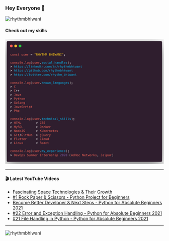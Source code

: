 ### Hey Everyone 👋

<p align="left"><img src="https://komarev.com/ghpvc/?username=rhythmbhiwani" alt="rhythmbhiwani" /></p>

#### Check out my skills

![GitHub Profile](https://github.com/rhythmbhiwani/rhythmbhiwani/blob/master/user_profile.png)

---

#### 🎬 Latest YouTube Videos
<!-- YOUTUBE:START -->
- [Fascinating Space Technologies & Their Growth](https://www.youtube.com/watch?v=zu3boAKu8YM)
- [#1 Rock Paper & Scissors - Python Project for Beginners](https://www.youtube.com/watch?v=Ov9Xbl7qrCE)
- [Become Better Developer & Next Steps - Python for Absolute Beginners 2021](https://www.youtube.com/watch?v=5mAqb3TdbLc)
- [#22 Error and Exception Handling - Python for Absolute Beginners 2021](https://www.youtube.com/watch?v=Q-uott394ns)
- [#21 File Handling in Python - Python for Absolute Beginners 2021](https://www.youtube.com/watch?v=MSkd9HhUEvg)
<!-- YOUTUBE:END -->

---

<p align="left"><img src="https://github-readme-stats.vercel.app/api?username=rhythmbhiwani&show_icons=true&hide_border=true&count_private=true" alt="rhythmbhiwani" /></p>
